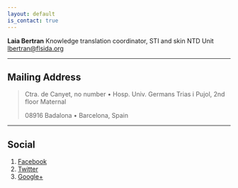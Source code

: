 ```yaml
---
layout: default
is_contact: true
---
```


**Laia Bertran**
Knowledge translation coordinator, STI and skin NTD Unit
[lbertran@flsida.org](mailto:lbertran@flsida.org)

---

## Mailing Address

> Ctra. de Canyet, no number • Hosp. Univ. Germans Trias i Pujol,
> 2nd floor Maternal
>
> 08916 Badalona • Barcelona, Spain

---

## Social

1. [Facebook](#)
2. [Twitter](#)
3. [Google+](#)

